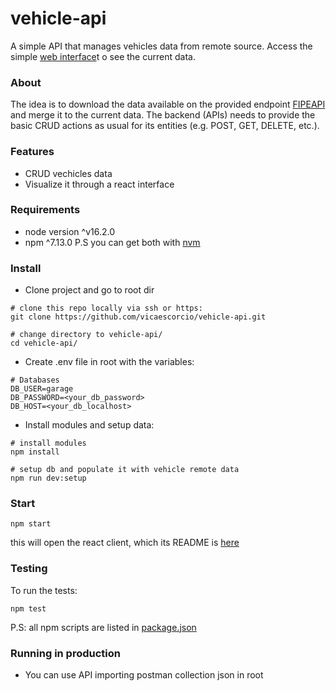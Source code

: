 # vehicle-api
A simple API that manages vehicles data from remote source. Access the simple [web interface](https://vehicles-node-react.herokuapp.com/)t o see the current data.

### About
The idea is to download the data available on the provided
endpoint [FIPEAPI](http://fipeapi.appspot.com/) and merge it to the current data. The backend
(APIs) needs to provide the basic CRUD actions as usual for its entities (e.g. POST, GET, DELETE, etc.).

### Features
+ CRUD vechicles data
+ Visualize it through a react interface

### Requirements
- node version ^v16.2.0
- npm ^7.13.0
P.S you can get both with [nvm](https://github.com/nvm-sh/nvm)

### Install

- Clone project and go to root dir
````
# clone this repo locally via ssh or https:
git clone https://github.com/vicaescorcio/vehicle-api.git

# change directory to vehicle-api/
cd vehicle-api/
````

- Create .env file in root with the variables:
````
# Databases
DB_USER=garage
DB_PASSWORD=<your_db_password>
DB_HOST=<your_db_localhost>
````

- Install modules and setup data:
````
# install modules
npm install

# setup db and populate it with vehicle remote data
npm run dev:setup

````

### Start
````
npm start
````
this will open the react client, which its README is [here](https://github.com/vicaescorcio/vehicle-api/tree/main/vehicle-react-client) 


### Testing
To run the tests:

````
npm test
````

P.S: all npm scripts are listed in [package.json](https://github.com/vicaescorcio/vehicle-api/blob/main/package.json)

### Running in production
- You can use API importing postman collection json in root
